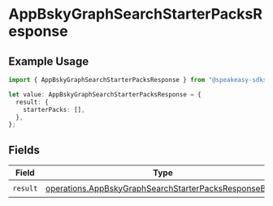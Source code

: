 # AppBskyGraphSearchStarterPacksResponse

## Example Usage

```typescript
import { AppBskyGraphSearchStarterPacksResponse } from "@speakeasy-sdks/bluesky/models/operations";

let value: AppBskyGraphSearchStarterPacksResponse = {
  result: {
    starterPacks: [],
  },
};
```

## Fields

| Field                                                                                                                          | Type                                                                                                                           | Required                                                                                                                       | Description                                                                                                                    |
| ------------------------------------------------------------------------------------------------------------------------------ | ------------------------------------------------------------------------------------------------------------------------------ | ------------------------------------------------------------------------------------------------------------------------------ | ------------------------------------------------------------------------------------------------------------------------------ |
| `result`                                                                                                                       | [operations.AppBskyGraphSearchStarterPacksResponseBody](../../models/operations/appbskygraphsearchstarterpacksresponsebody.md) | :heavy_check_mark:                                                                                                             | N/A                                                                                                                            |
